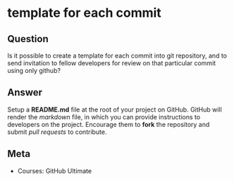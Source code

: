 # template for each commit

## Question

 Is it possible to create a template for each commit into git repository, and to send invitation to fellow developers for review on that particular commit using only github?


## Answer

Setup a __README.md__ file at the root of your project on GitHub. GitHub will render the _markdown_ file, in which you can provide instructions to developers on the project. Encourage them to __fork__ the repository and submit _pull requests_ to contribute.

## Meta

* Courses: GitHub Ultimate
